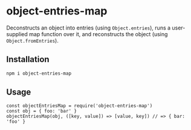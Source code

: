 # object-entries-map
Deconstructs an object into entries (using `Object.entries`), runs a user-supplied
map function over it, and reconstructs the object (using `Object.fromEntries`).

## Installation
```sh
npm i object-entries-map
```

## Usage
```
const objectEntriesMap = require('object-entries-map')
const obj = { foo: 'bar' }
objectEntriesMap(obj, ([key, value]) => [value, key]) // => { bar: 'foo' }
```
